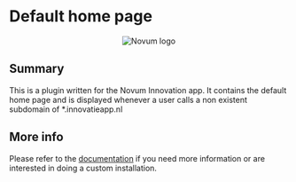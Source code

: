 # Default home page
<p align="center"><img src="https://gitlab.com/NovumGit/innovation-app-core/-/raw/master/assets/novum.png"  alt="Novum logo"/></p>

## Summary
This is a plugin written for the Novum Innovation app. It contains the default home page and is displayed whenever a user 
calls a non existent subdomain of *.innovatieapp.nl
    
## More info
Please refer to the [documentation](https://docs.demo.novum.nu) if you need more information or are interested in doing a custom installation.
